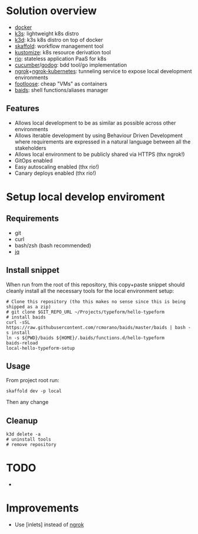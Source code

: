 # Solution overview

* [docker]
* [k3s]: lightweight k8s distro
* [k3d]: k3s k8s distro on top of docker
* [skaffold]: workflow management tool
* [kustomize]: k8s resource derivation tool
* [rio]: stateless application PaaS for k8s
* [cucumber]/[godog]: bdd tool/go implementation
* [ngrok]+[ngrok-kubernetes]: tunneling service to expose local development environments
* [footloose]: cheap "VMs" as containers
* [baids]: shell functions/aliases manager

## Features

* Allows local development to be as similar as possible across other environments
* Allows iterable development by using Behaviour Driven Development where requirements are expressed in a natural language between all the stakeholders
* Allows local environment to be publicly shared via HTTPS (thx ngrok!)
* GitOps enabled
* Easy autoscaling enabled (thx rio!)
* Canary deploys enabled (thx rio!)

# Setup local develop enviroment

## Requirements

* git
* curl
* bash/zsh (bash recommended)
* [jq]

## Install snippet

When run from the root of this repository, this copy+paste snippet should cleanly install all the necessary tools for the local environment setup:

```
# Clone this repository (tho this makes no sense since this is being shipped as a zip)
# git clone $GIT_REPO_URL ~/Projects/typeform/hello-typeform
# install baids
curl -sSL https://raw.githubusercontent.com/rcmorano/baids/master/baids | bash -s install
ln -s ${PWD}/baids ${HOME}/.baids/functions.d/hello-typeform
baids-reload
local-hello-typeform-setup
```

## Usage

From project root run:
```
skaffold dev -p local
```

Then any change  

## Cleanup

```
k3d delete -a
# uninstall tools
# remove repository
```

# TODO

*

# Improvements

* Use [inlets] instead of [ngrok]

[baids]: https://github.com/rcmorano/baids
[skaffold]: https://skaffold.dev/
[k3d]: https://github.com/rancher/k3d
[k3s]: https://k3s.io/
[kustomize]: https://kustomize.io/
[rio]: https://github.com/rancher/rio
[cucumber]: https://cucumber.io/
[godog]: https://github.com/cucumber/godog
[ngrok]: https://ngrok.com/
[ngrok-kubernetes]: https://github.com/abhirockzz/ngrok-kubernetes
[docker]: https://www.docker.com/
[footloose]: https://github.com/weaveworks/footloose
[jq]: https://stedolan.github.io/jq/
